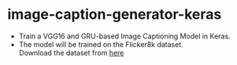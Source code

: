 # image-caption-generator-keras

- Train a VGG16 and GRU-based Image Captioning Model in Keras. <br>
- The model will be trained on the Flicker8k dataset. <br>
  Download the dataset from [here](https://github.com/goodwillyoga/Flickr8k_dataset)
